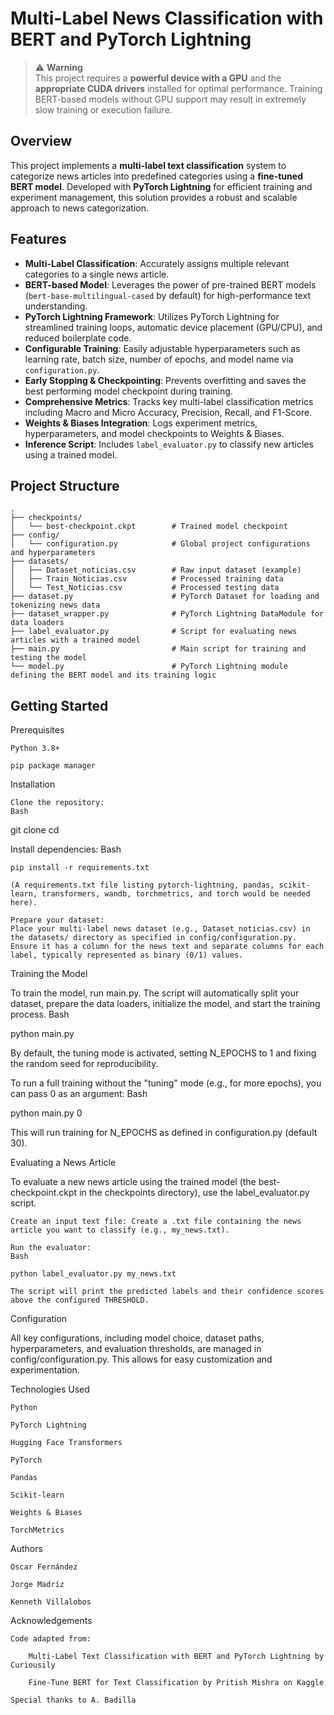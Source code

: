# Multi-Label News Classification with BERT and PyTorch Lightning

> ⚠️ **Warning**  
> This project requires a **powerful device with a GPU** and the **appropriate CUDA drivers** installed for optimal performance. Training BERT-based models without GPU support may result in extremely slow training or execution failure.

## Overview

This project implements a **multi-label text classification** system to categorize news articles into predefined categories using a **fine-tuned BERT model**. Developed with **PyTorch Lightning** for efficient training and experiment management, this solution provides a robust and scalable approach to news categorization.

## Features

- **Multi-Label Classification**: Accurately assigns multiple relevant categories to a single news article.
- **BERT-based Model**: Leverages the power of pre-trained BERT models (`bert-base-multilingual-cased` by default) for high-performance text understanding.
- **PyTorch Lightning Framework**: Utilizes PyTorch Lightning for streamlined training loops, automatic device placement (GPU/CPU), and reduced boilerplate code.
- **Configurable Training**: Easily adjustable hyperparameters such as learning rate, batch size, number of epochs, and model name via `configuration.py`.
- **Early Stopping & Checkpointing**: Prevents overfitting and saves the best performing model checkpoint during training.
- **Comprehensive Metrics**: Tracks key multi-label classification metrics including Macro and Micro Accuracy, Precision, Recall, and F1-Score.
- **Weights & Biases Integration**: Logs experiment metrics, hyperparameters, and model checkpoints to Weights & Biases.
- **Inference Script**: Includes `label_evaluator.py` to classify new articles using a trained model.

## Project Structure

```text
.
├── checkpoints/
│   └── best-checkpoint.ckpt        # Trained model checkpoint
├── config/
│   └── configuration.py            # Global project configurations and hyperparameters
├── datasets/
│   ├── Dataset_noticias.csv        # Raw input dataset (example)
│   ├── Train_Noticias.csv          # Processed training data
│   └── Test_Noticias.csv           # Processed testing data
├── dataset.py                      # PyTorch Dataset for loading and tokenizing news data
├── dataset_wrapper.py              # PyTorch Lightning DataModule for data loaders
├── label_evaluator.py              # Script for evaluating news articles with a trained model
├── main.py                         # Main script for training and testing the model
└── model.py                        # PyTorch Lightning module defining the BERT model and its training logic
```

## Getting Started

Prerequisites

    Python 3.8+

    pip package manager

Installation

    Clone the repository:
    Bash

git clone <your-repository-url>
cd <your-project-directory>

Install dependencies:
Bash

    pip install -r requirements.txt

    (A requirements.txt file listing pytorch-lightning, pandas, scikit-learn, transformers, wandb, torchmetrics, and torch would be needed here).

    Prepare your dataset:
    Place your multi-label news dataset (e.g., Dataset_noticias.csv) in the datasets/ directory as specified in config/configuration.py. Ensure it has a column for the news text and separate columns for each label, typically represented as binary (0/1) values.

Training the Model

To train the model, run main.py. The script will automatically split your dataset, prepare the data loaders, initialize the model, and start the training process.
Bash

python main.py

By default, the tuning mode is activated, setting N_EPOCHS to 1 and fixing the random seed for reproducibility.

To run a full training without the "tuning" mode (e.g., for more epochs), you can pass 0 as an argument:
Bash

python main.py 0

This will run training for N_EPOCHS as defined in configuration.py (default 30).

Evaluating a News Article

To evaluate a new news article using the trained model (the best-checkpoint.ckpt in the checkpoints directory), use the label_evaluator.py script.

    Create an input text file: Create a .txt file containing the news article you want to classify (e.g., my_news.txt).

    Run the evaluator:
    Bash

    python label_evaluator.py my_news.txt

    The script will print the predicted labels and their confidence scores above the configured THRESHOLD.

Configuration

All key configurations, including model choice, dataset paths, hyperparameters, and evaluation thresholds, are managed in config/configuration.py. This allows for easy customization and experimentation.

Technologies Used

    Python

    PyTorch Lightning

    Hugging Face Transformers

    PyTorch

    Pandas

    Scikit-learn

    Weights & Biases

    TorchMetrics

Authors

    Oscar Fernández

    Jorge Madríz

    Kenneth Villalobos

Acknowledgements

    Code adapted from:

        Multi-Label Text Classification with BERT and PyTorch Lightning by Curiousily

        Fine-Tune BERT for Text Classification by Pritish Mishra on Kaggle

    Special thanks to A. Badilla
